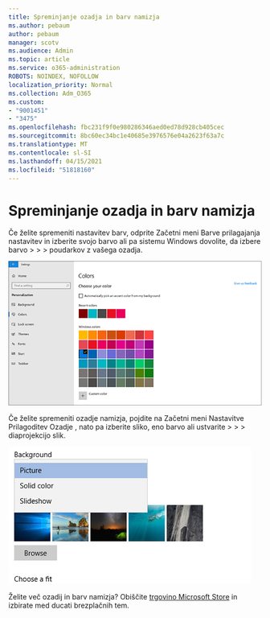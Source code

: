 ```yaml
---
title: Spreminjanje ozadja in barv namizja
ms.author: pebaum
author: pebaum
manager: scotv
ms.audience: Admin
ms.topic: article
ms.service: o365-administration
ROBOTS: NOINDEX, NOFOLLOW
localization_priority: Normal
ms.collection: Adm_O365
ms.custom:
- "9001451"
- "3475"
ms.openlocfilehash: fbc231f9f0e980286346aed0ed78d928cb405cec
ms.sourcegitcommit: 8bc60ec34bc1e40685e3976576e04a2623f63a7c
ms.translationtype: MT
ms.contentlocale: sl-SI
ms.lasthandoff: 04/15/2021
ms.locfileid: "51818160"
---
```

# <a name="change-your-desktop-background-and-colors"></a>Spreminjanje ozadja in barv namizja

Če želite spremeniti nastavitev barv, odprite Začetni meni Barve prilagajanja nastavitev in izberite svojo barvo ali pa sistemu Windows dovolite, da izbere barvo  >    >    >  poudarkov z vašega ozadja.

![Prilagodite barve v sistemu Windows.](media/windows-personalization-colors.png)

Če želite spremeniti ozadje namizja, pojdite na Začetni meni Nastavitve Prilagoditev Ozadje , nato pa izberite sliko, eno barvo ali ustvarite  >    >    >  diaprojekcijo slik. 

![Spremenite ozadje namizja sistema Windows.](media/windows-desktop-background.png)

Želite več ozadij in barv namizja? Obiščite [trgovino Microsoft Store](https://www.microsoft.com/store/collections/windowsthemes) in izbirate med ducati brezplačnih tem.
